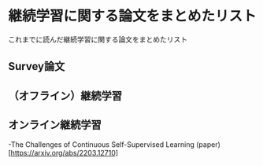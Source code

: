 # 継続学習に関する論文をまとめたリスト
これまでに読んだ継続学習に関する論文をまとめたリスト
## Survey論文

## （オフライン）継続学習

## オンライン継続学習
-The Challenges of Continuous Self-Supervised Learning (paper) [https://arxiv.org/abs/2203.12710]


